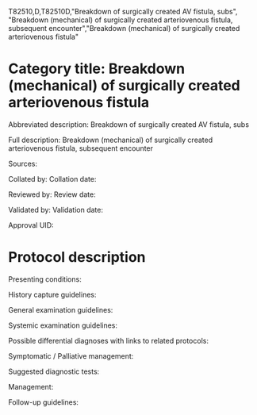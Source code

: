T82510,D,T82510D,"Breakdown of surgically created AV fistula, subs", "Breakdown (mechanical) of surgically created arteriovenous fistula, subsequent encounter","Breakdown (mechanical) of surgically created arteriovenous fistula"
# Category title: Breakdown (mechanical) of surgically created arteriovenous fistula

Abbreviated description: Breakdown of surgically created AV fistula, subs

Full description: Breakdown (mechanical) of surgically created arteriovenous fistula, subsequent encounter

Sources:

Collated by:
Collation date:

Reviewed by:
Review date:

Validated by:
Validation date:

Approval UID:

# Protocol description

Presenting conditions:

History capture guidelines:

General examination guidelines:

Systemic examination guidelines:

Possible differential diagnoses with links to related protocols:

Symptomatic / Palliative management:

Suggested diagnostic tests:

Management:

Follow-up guidelines:
